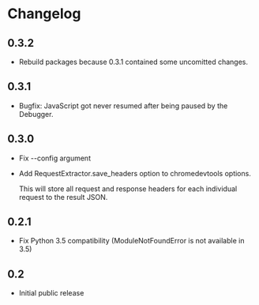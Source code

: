 Changelog
=========

0.3.2
-----

* Rebuild packages because 0.3.1 contained some uncomitted changes.

0.3.1
-----

* Bugfix: JavaScript got never resumed after being paused by the Debugger.

0.3.0
-----

* Fix --config argument
* Add RequestExtractor.save\_headers option to chromedevtools options.

  This will store all request and response headers for each individual request
  to the result JSON.

0.2.1
-----

* Fix Python 3.5 compatibility (ModuleNotFoundError is not available in 3.5)

0.2
---

* Initial public release
